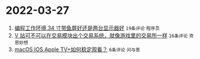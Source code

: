 # 2022-03-27

1. [编程工作环境,34 寸带鱼屏好还是两台显示器好](https://www.v2ex.com/t/843139) `19条评论` `程序员`
1. [V 站可不可以在交易模块出个交易系统，就像游戏里的交易所一样](https://www.v2ex.com/t/843131) `16条评论` `奇思妙想`
1. [macOS IOS Apple TV+如何稳定观看？](https://www.v2ex.com/t/843137) `6条评论` `问与答`
